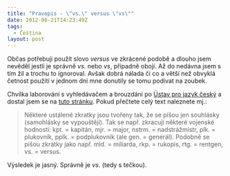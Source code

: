 ```yaml
---
title: "Pravopis - \"vs.\" versus \"vs\""
date: 2012-06-21T14:23:49Z
tags:
  - Čeština
layout: post
---
```

Občas potřebuji použít slovo _versus_ ve zkrácené podobě a dlouho jsem nevěděl jestli je správně _vs._ nebo _vs_, případně obojí. Až do nedávna jsem s tím žil a trochu to ignoroval. Avšak dobrá nálada či co a větší než obvyklá četnost použití v jednom dni mne donutily se tomu podívat na zoubek.

Chvilka laborování s vyhledávačem a brouzdání po [Ústav pro jazyk český][1] a dostal jsem se na [tuto stránku][2]. Pokud přečtete celý text naleznete mj.:

> Některé ustálené zkratky jsou tvořeny tak, že se píšou jen souhlásky (samohlásky se vypouštějí). Tak se např. zkracují některé vojenské hodnosti: kpt. = kapitán, mjr. = major, nstrm. = nadstrážmistr, plk. = plukovník, pplk. = podplukovník (ale gen. = generál). Podobně se píšou zkratky jako např. mld. = miliarda, rkp. = rukopis, rtg. = rentgen, vs. = versus.

Výsledek je jasný. Správně je _vs._ (tedy s tečkou).

[1]: http://prirucka.ujc.cas.cz
[2]: http://prirucka.ujc.cas.cz/?id=780